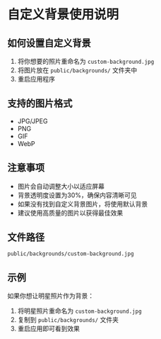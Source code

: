 # 自定义背景使用说明

## 如何设置自定义背景

1. 将你想要的照片重命名为 `custom-background.jpg`
2. 将图片放在 `public/backgrounds/` 文件夹中
3. 重启应用程序

## 支持的图片格式
- JPG/JPEG
- PNG
- GIF
- WebP

## 注意事项
- 图片会自动调整大小以适应屏幕
- 背景透明度设置为30%，确保内容清晰可见
- 如果没有找到自定义背景图片，将使用默认背景
- 建议使用高质量的图片以获得最佳效果

## 文件路径
```
public/backgrounds/custom-background.jpg
```

## 示例
如果你想让明星照片作为背景：
1. 将明星照片重命名为 `custom-background.jpg`
2. 复制到 `public/backgrounds/` 文件夹
3. 重启应用即可看到效果 